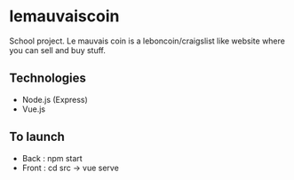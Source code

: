 # lemauvaiscoin

School project.
Le mauvais coin is a leboncoin/craigslist like website where you can sell and buy stuff.

## Technologies
* Node.js (Express)
* Vue.js

## To launch
* Back : npm start
* Front : cd src -> vue serve